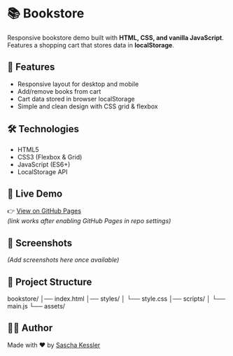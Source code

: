 # 📚 Bookstore

Responsive bookstore demo built with **HTML, CSS, and vanilla JavaScript**.  
Features a shopping cart that stores data in **localStorage**.

## 🚀 Features
- Responsive layout for desktop and mobile
- Add/remove books from cart
- Cart data stored in browser localStorage
- Simple and clean design with CSS grid & flexbox

## 🛠️ Technologies
- HTML5
- CSS3 (Flexbox & Grid)
- JavaScript (ES6+)
- LocalStorage API

## 🔗 Live Demo
👉 [View on GitHub Pages](https://sascha-kessler.github.io/bookstore/)  
*(link works after enabling GitHub Pages in repo settings)*

## 📸 Screenshots
*(Add screenshots here once available)*

## 📂 Project Structure
bookstore/
│── index.html
│── styles/
│   └── style.css
│── scripts/
│   └── main.js
└── assets/

## 🧑‍💻 Author
Made with ❤️ by [Sascha Kessler](https://github.com/Sascha-Kessler)
